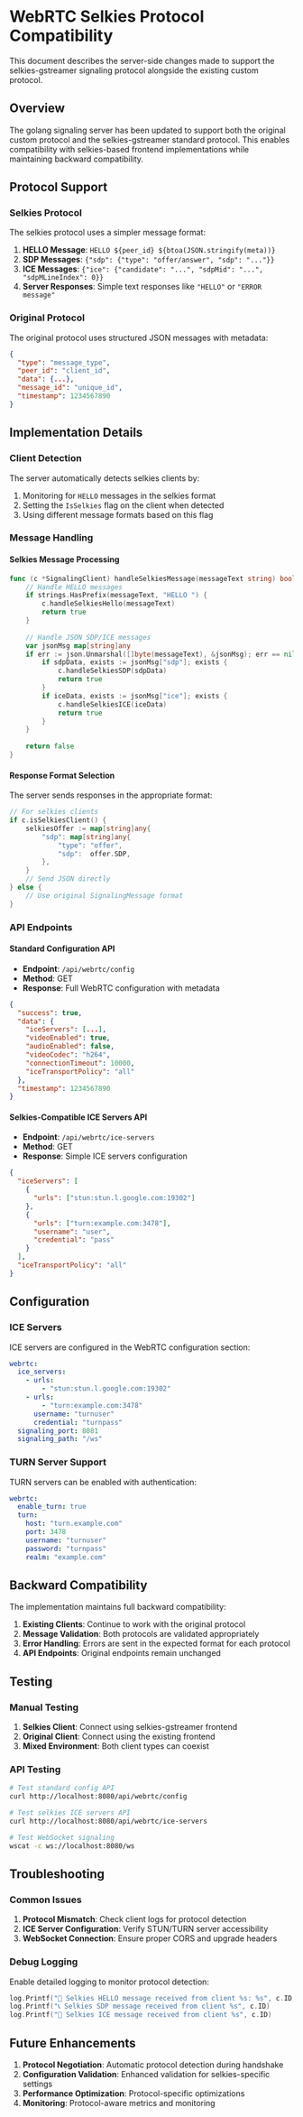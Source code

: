 # WebRTC Selkies Protocol Compatibility

This document describes the server-side changes made to support the selkies-gstreamer signaling protocol alongside the existing custom protocol.

## Overview

The golang signaling server has been updated to support both the original custom protocol and the selkies-gstreamer standard protocol. This enables compatibility with selkies-based frontend implementations while maintaining backward compatibility.

## Protocol Support

### Selkies Protocol

The selkies protocol uses a simpler message format:

1. **HELLO Message**: `HELLO ${peer_id} ${btoa(JSON.stringify(meta))}`
2. **SDP Messages**: `{"sdp": {"type": "offer/answer", "sdp": "..."}}`
3. **ICE Messages**: `{"ice": {"candidate": "...", "sdpMid": "...", "sdpMLineIndex": 0}}`
4. **Server Responses**: Simple text responses like `"HELLO"` or `"ERROR message"`

### Original Protocol

The original protocol uses structured JSON messages with metadata:

```json
{
  "type": "message_type",
  "peer_id": "client_id",
  "data": {...},
  "message_id": "unique_id",
  "timestamp": 1234567890
}
```

## Implementation Details

### Client Detection

The server automatically detects selkies clients by:
1. Monitoring for `HELLO` messages in the selkies format
2. Setting the `IsSelkies` flag on the client when detected
3. Using different message formats based on this flag

### Message Handling

#### Selkies Message Processing

```go
func (c *SignalingClient) handleSelkiesMessage(messageText string) bool {
    // Handle HELLO messages
    if strings.HasPrefix(messageText, "HELLO ") {
        c.handleSelkiesHello(messageText)
        return true
    }
    
    // Handle JSON SDP/ICE messages
    var jsonMsg map[string]any
    if err := json.Unmarshal([]byte(messageText), &jsonMsg); err == nil {
        if sdpData, exists := jsonMsg["sdp"]; exists {
            c.handleSelkiesSDP(sdpData)
            return true
        }
        if iceData, exists := jsonMsg["ice"]; exists {
            c.handleSelkiesICE(iceData)
            return true
        }
    }
    
    return false
}
```

#### Response Format Selection

The server sends responses in the appropriate format:

```go
// For selkies clients
if c.isSelkiesClient() {
    selkiesOffer := map[string]any{
        "sdp": map[string]any{
            "type": "offer",
            "sdp":  offer.SDP,
        },
    }
    // Send JSON directly
} else {
    // Use original SignalingMessage format
}
```

### API Endpoints

#### Standard Configuration API

- **Endpoint**: `/api/webrtc/config`
- **Method**: GET
- **Response**: Full WebRTC configuration with metadata

```json
{
  "success": true,
  "data": {
    "iceServers": [...],
    "videoEnabled": true,
    "audioEnabled": false,
    "videoCodec": "h264",
    "connectionTimeout": 10000,
    "iceTransportPolicy": "all"
  },
  "timestamp": 1234567890
}
```

#### Selkies-Compatible ICE Servers API

- **Endpoint**: `/api/webrtc/ice-servers`
- **Method**: GET
- **Response**: Simple ICE servers configuration

```json
{
  "iceServers": [
    {
      "urls": ["stun:stun.l.google.com:19302"]
    },
    {
      "urls": ["turn:example.com:3478"],
      "username": "user",
      "credential": "pass"
    }
  ],
  "iceTransportPolicy": "all"
}
```

## Configuration

### ICE Servers

ICE servers are configured in the WebRTC configuration section:

```yaml
webrtc:
  ice_servers:
    - urls:
        - "stun:stun.l.google.com:19302"
    - urls:
        - "turn:example.com:3478"
      username: "turnuser"
      credential: "turnpass"
  signaling_port: 8081
  signaling_path: "/ws"
```

### TURN Server Support

TURN servers can be enabled with authentication:

```yaml
webrtc:
  enable_turn: true
  turn:
    host: "turn.example.com"
    port: 3478
    username: "turnuser"
    password: "turnpass"
    realm: "example.com"
```

## Backward Compatibility

The implementation maintains full backward compatibility:

1. **Existing Clients**: Continue to work with the original protocol
2. **Message Validation**: Both protocols are validated appropriately
3. **Error Handling**: Errors are sent in the expected format for each protocol
4. **API Endpoints**: Original endpoints remain unchanged

## Testing

### Manual Testing

1. **Selkies Client**: Connect using selkies-gstreamer frontend
2. **Original Client**: Connect using the existing frontend
3. **Mixed Environment**: Both client types can coexist

### API Testing

```bash
# Test standard config API
curl http://localhost:8080/api/webrtc/config

# Test selkies ICE servers API
curl http://localhost:8080/api/webrtc/ice-servers

# Test WebSocket signaling
wscat -c ws://localhost:8080/ws
```

## Troubleshooting

### Common Issues

1. **Protocol Mismatch**: Check client logs for protocol detection
2. **ICE Server Configuration**: Verify STUN/TURN server accessibility
3. **WebSocket Connection**: Ensure proper CORS and upgrade headers

### Debug Logging

Enable detailed logging to monitor protocol detection:

```go
log.Printf("🔄 Selkies HELLO message received from client %s: %s", c.ID, messageText)
log.Printf("📞 Selkies SDP message received from client %s", c.ID)
log.Printf("🧊 Selkies ICE message received from client %s", c.ID)
```

## Future Enhancements

1. **Protocol Negotiation**: Automatic protocol detection during handshake
2. **Configuration Validation**: Enhanced validation for selkies-specific settings
3. **Performance Optimization**: Protocol-specific optimizations
4. **Monitoring**: Protocol-aware metrics and monitoring